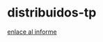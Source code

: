 # distribuidos-tp

[enlace al informe](https://docs.google.com/document/d/1QxOdw3MXhou0nvfM6ESwrqY2U5rpjzt_LQ8Vlrjh0rw/edit?pli=1&tab=t.0#heading=h.90zmkmxf36nb)